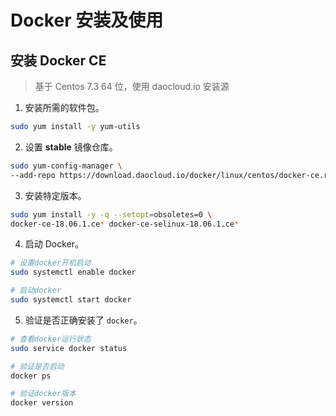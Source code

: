 # Docker 安装及使用

## 安装 Docker CE

> 基于 Centos 7.3 64 位，使用 daocloud.io 安装源

1. 安装所需的软件包。

```bash
sudo yum install -y yum-utils
```

2. 设置 **stable** 镜像仓库。

```bash
sudo yum-config-manager \
--add-repo https://download.daocloud.io/docker/linux/centos/docker-ce.repo
```

3. 安装特定版本。

```bash
sudo yum install -y -q --setopt=obsoletes=0 \
docker-ce-18.06.1.ce* docker-ce-selinux-18.06.1.ce*
```

4. 启动 Docker。

```bash
# 设置docker开机启动
sudo systemctl enable docker

# 启动docker
sudo systemctl start docker
```

5. 验证是否正确安装了 `docker`。

```bash
# 查看docker运行状态
sudo service docker status

# 验证是否启动
docker ps

# 验证docker版本
docker version
```
